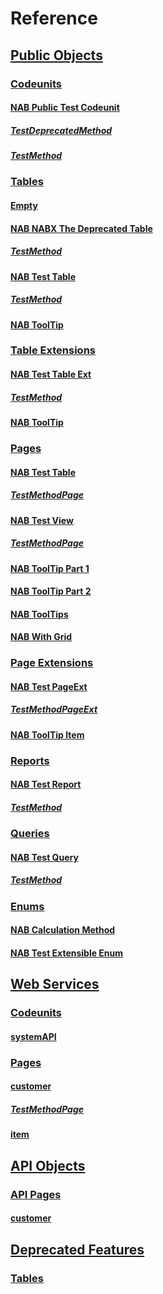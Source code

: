 # Reference

## [Public Objects](docs/public-objects.md)
### [Codeunits](docs/codeunits.md)
#### [NAB Public Test Codeunit](docs/codeunit-nab-public-test-codeunit/index.md)
##### [TestDeprecatedMethod](docs/codeunit-nab-public-test-codeunit/test-deprecated-method.md)
##### [TestMethod](docs/codeunit-nab-public-test-codeunit/test-method.md)
### [Tables](docs/tables.md)
#### [Empty](docs/table-empty/index.md)
#### [NAB NABX The Deprecated Table](docs/table-nab-nabx-the-deprecated-table/index.md)
##### [TestMethod](docs/table-nab-nabx-the-deprecated-table/test-method.md)
#### [NAB Test Table](docs/table-nab-test-table/index.md)
##### [TestMethod](docs/table-nab-test-table/test-method.md)
#### [NAB ToolTip](docs/table-nab-tool-tip/index.md)
### [Table Extensions](docs/table-extensions.md)
#### [NAB Test Table Ext](docs/tableextension-nab-test-table-ext/index.md)
##### [TestMethod](docs/tableextension-nab-test-table-ext/test-method.md)
#### [NAB ToolTip](docs/tableextension-nab-tool-tip/index.md)
### [Pages](docs/pages.md)
#### [NAB Test Table](docs/page-nab-test-table/index.md)
##### [TestMethodPage](docs/page-nab-test-table/test-method-page.md)
#### [NAB Test View](docs/page-nab-test-view/index.md)
##### [TestMethodPage](docs/page-nab-test-view/test-method-page.md)
#### [NAB ToolTip Part 1](docs/page-nab-tool-tip-part-1/index.md)
#### [NAB ToolTip Part 2](docs/page-nab-tool-tip-part-2/index.md)
#### [NAB ToolTips](docs/page-nab-tool-tips/index.md)
#### [NAB With Grid](docs/page-nab-with-grid/index.md)
### [Page Extensions](docs/page-extensions.md)
#### [NAB Test PageExt](docs/pageextension-nab-test-page-ext/index.md)
##### [TestMethodPageExt](docs/pageextension-nab-test-page-ext/test-method-page-ext.md)
#### [NAB ToolTip Item](docs/pageextension-nab-tool-tip-item/index.md)
### [Reports](docs/reports.md)
#### [NAB Test Report](docs/report-nab-test-report/index.md)
##### [TestMethod](docs/report-nab-test-report/test-method.md)
### [Queries](docs/queries.md)
#### [NAB Test Query](docs/query-nab-test-query/index.md)
##### [TestMethod](docs/query-nab-test-query/test-method.md)
### [Enums](docs/enums.md)
#### [NAB Calculation Method](docs/enum-nab-calculation-method/index.md)
#### [NAB Test Extensible Enum](docs/enum-nab-test-extensible-enum/index.md)
## [Web Services](docs/web-services.md)
### [Codeunits](docs/ws-codeunits.md)
#### [systemAPI](docs/ws-codeunit-nab-test-codeunit/index.md)
### [Pages](docs/ws-pages.md)
#### [customer](docs/ws-page-nab-test-table/index.md)
##### [TestMethodPage](docs/ws-page-nab-test-table/test-method-page.md)
#### [item](docs/ws-page-nab-tool-tips/index.md)
## [API Objects](docs/api-objects.md)
### [API Pages](docs/api-pages.md)
#### [customer](docs/api-page-test-customer-api/index.md)
## [Deprecated Features](docs/deprecated-features.md)
### [Tables](docs/deprecated-tables.md)
